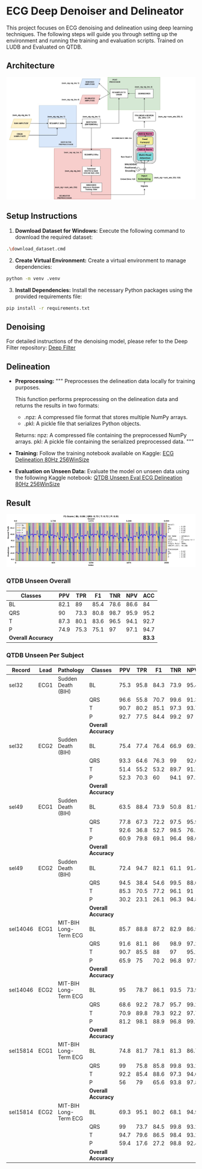 # ECG Deep Denoiser and Delineator

This project focuses on ECG denoising and delineation using deep learning techniques. The following steps will guide you through setting up the environment and running the training and evaluation scripts. Trained on LUDB and Evaluated on QTDB.

## Architecture

![Architecture Banner](./end-to-end-architecture.jpg)


## Setup Instructions

1. **Download Dataset for Windows:**
  Execute the following command to download the required dataset:
  ```sh
  .\download_dataset.cmd
  ```

2. **Create Virtual Environment:**
  Create a virtual environment to manage dependencies:
  ```sh
  python -m venv .venv
  ```

3. **Install Dependencies:**
  Install the necessary Python packages using the provided requirements file:
  ```sh
  pip install -r requirements.txt
  ```

## Denoising
  For detailed instructions of the denoising model, please refer to the Deep Filter repository:
    [Deep Filter](https://github.com/fperdigon/DeepFilter)


## Delineation
- **Preprocessing:**
  """
  Preprocesses the delineation data locally for training purposes.

  This function performs preprocessing on the delineation data and returns the results in two formats:
  - .npz: A compressed file format that stores multiple NumPy arrays.
  - .pkl: A pickle file that serializes Python objects.

  Returns:
    npz: A compressed file containing the preprocessed NumPy arrays.
    pkl: A pickle file containing the serialized preprocessed data.
  """

- **Training:**
  Follow the training notebook available on Kaggle:
  [ECG Delineation 80Hz 256WinSize](https://www.kaggle.com/code/wawanikhwan/ecg-delineation-80hz-256winsize)

- **Evaluation on Unseen Data:**
  Evaluate the model on unseen data using the following Kaggle notebook:
  [QTDB Unseen Eval ECG Delineation 80Hz 256WinSize](https://www.kaggle.com/code/wawanikhwan/qtdb-unseen-eval-ecg-delineation-80hz-256winsize)

## Result

![Result Banner](./infer_sample.png)

### QTDB Unseen Overall

| Classes | PPV  | TPR  | F1   | TNR  | NPV  | ACC  |
| ------- | ---- | ---- | ---- | ---- | ---- | ---- |
| BL      | 82.1 | 89   | 85.4 | 78.6 | 86.6 | 84   |
| QRS     | 90   | 73.3 | 80.8 | 98.7 | 95.9 | 95.2 |
| T       | 87.3 | 80.1 | 83.6 | 96.5 | 94.1 | 92.7 |
| P       | 74.9 | 75.3 | 75.1 | 97   | 97.1 | 94.7 |
| **Overall Accuracy** |      |      |      |      |      | **83.3** |
### QTDB Unseen Per Subject

| Record   | Lead    | Pathology             | Classes | PPV  | TPR  | F1   | TNR  | NPV  | ACC  |
| -------- | ------- | --------------------- | ------- | ---- | ---- | ---- | ---- | ---- | ---- |
| sel32    | ECG1    | Sudden Death (BIH)    | BL      | 75.3 | 95.8 | 84.3 | 73.9 | 95.4 | 83.8 |
|          |         |                       | QRS     | 96.6 | 55.8 | 70.7 | 99.6 | 91.3 | 91.8 |
|          |         |                       | T       | 90.7 | 80.2 | 85.1 | 97.3 | 93.7 | 93.1 |
|          |         |                       | P       | 92.7 | 77.5 | 84.4 | 99.2 | 97   | 96.6 |
|          |         |                       | **Overall Accuracy** |      |      |      |      |      | **82.6** |
| sel32    | ECG2    | Sudden Death (BIH)    | BL      | 75.4 | 77.4 | 76.4 | 66.9 | 69.2 | 72.8 |
|          |         |                       | QRS     | 93.3 | 64.6 | 76.3 | 99   | 92.6 | 92.7 |
|          |         |                       | T       | 51.4 | 55.2 | 53.2 | 89.7 | 91.1 | 84.1 |
|          |         |                       | P       | 52.3 | 70.3 | 60   | 94.1 | 97.1 | 92   |
|          |         |                       | **Overall Accuracy** |      |      |      |      |      | **70.8** |
| sel49    | ECG1    | Sudden Death (BIH)    | BL      | 63.5 | 88.4 | 73.9 | 50.8 | 81.9 | 69.3 |
|          |         |                       | QRS     | 77.8 | 67.3 | 72.2 | 97.5 | 95.9 | 94.1 |
|          |         |                       | T       | 92.6 | 36.8 | 52.7 | 98.5 | 76.1 | 78.3 |
|          |         |                       | P       | 60.9 | 79.8 | 69.1 | 96.4 | 98.6 | 95.3 |
|          |         |                       | **Overall Accuracy** |      |      |      |      |      | **68.5** |
| sel49    | ECG2    | Sudden Death (BIH)    | BL      | 72.4 | 94.7 | 82.1 | 61.1 | 91.4 | 78.5 |
|          |         |                       | QRS     | 94.5 | 38.4 | 54.6 | 99.5 | 88.6 | 89   |
|          |         |                       | T       | 85.3 | 70.5 | 77.2 | 96.1 | 91   | 89.8 |
|          |         |                       | P       | 30.2 | 23.1 | 26.1 | 96.3 | 94.8 | 91.6 |
|          |         |                       | **Overall Accuracy** |      |      |      |      |      | **74.5** |
| sel14046 | ECG1    | MIT-BIH Long-Term ECG | BL      | 85.7 | 88.8 | 87.2 | 82.9 | 86.5 | 86.1 |
|          |         |                       | QRS     | 91.6 | 81.1 | 86   | 98.9 | 97.2 | 96.6 |
|          |         |                       | T       | 90.7 | 85.5 | 88   | 97   | 95.1 | 94   |
|          |         |                       | P       | 65.9 | 75   | 70.2 | 96.8 | 97.9 | 95.2 |
|          |         |                       | **Overall Accuracy** |      |      |      |      |      | **85.9** |
| sel14046 | ECG2    | MIT-BIH Long-Term ECG | BL      | 95   | 78.7 | 86.1 | 93.5 | 73.9 | 84.5 |
|          |         |                       | QRS     | 68.6 | 92.2 | 78.7 | 95.7 | 99.2 | 95.4 |
|          |         |                       | T       | 70.9 | 89.8 | 79.3 | 92.2 | 97.7 | 91.8 |
|          |         |                       | P       | 81.2 | 98.1 | 88.9 | 96.8 | 99.7 | 96.9 |
|          |         |                       | **Overall Accuracy** |      |      |      |      |      | **84.3** |
| sel15814 | ECG1    | MIT-BIH Long-Term ECG | BL      | 74.8 | 81.7 | 78.1 | 81.3 | 86.7 | 81.4 |
|          |         |                       | QRS     | 99   | 75.8 | 85.8 | 99.8 | 93.2 | 94.2 |
|          |         |                       | T       | 92.2 | 85.4 | 88.6 | 97.3 | 94.6 | 94   |
|          |         |                       | P       | 56   | 79   | 65.6 | 93.8 | 97.8 | 92.5 |
|          |         |                       | **Overall Accuracy** |      |      |      |      |      | **81.1** |
| sel15814 | ECG2    | MIT-BIH Long-Term ECG | BL      | 69.3 | 95.1 | 80.2 | 68.1 | 94.9 | 79.7 |
|          |         |                       | QRS     | 99   | 73.7 | 84.5 | 99.8 | 93.2 | 94.1 |
|          |         |                       | T       | 94.7 | 79.6 | 86.5 | 98.4 | 93.2 | 93.5 |
|          |         |                       | P       | 59.4 | 17.6 | 27.2 | 98.8 | 92.4 | 91.5 |
|          |         |                       | **Overall Accuracy** |      |      |      |      |      | **79.4** |
